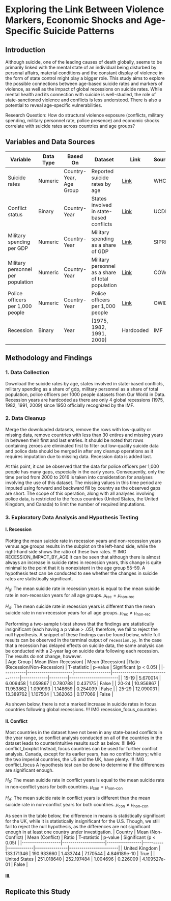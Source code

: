 # Exploring the Link Between Violence Markers, Economic Shocks and Age-Specific Suicide Patterns
## Introduction

Although suicide, one of the leading causes of death globally, seems to be primarily linked with the mental state of an individual being disturbed by personal affairs, material conditions and the constant display of violence in the form of state control might play a bigger role. This study aims to explore the possible connections between age-based suicide rates and markers of violence, as well as the impact of global recessions on suicide rates. While mental health and its connection with suicide is well-studied, the role of state-sanctioned violence and conflicts is less understood. There is also a potential to reveal age-specific vulnerabilities.

Research Question: How do structural violence exposure (conflicts, military spending, military personnel rate, police presence) and economic shocks correlate with suicide rates across countries and age groups?

## Variables and Data Sources

| Variable                          | Data Type    | Based On             | Dataset                                                  | Link                                                                                          | Source  | Time Period     |
|----------------------------------|--------------|----------------------|-------------------------------------------------------|-----------------------------------------------------------------------------------------------|---------|-----------------|
| Suicide rates                    | Numeric      | Country-Year, Age Group | Reported suicide rates by age                        | [Link](https://ourworldindata.org/grapher/suicide-rates-by-age-who-mdb)                      | WHO     | 1950–2021       |
| Conflict status                  | Binary       | Country-Year         | States involved in state-based conflicts             | [Link](https://ourworldindata.org/grapher/states-involved-in-state-based-conflicts)          | UCDP    | 1946–2023       |
| Military spending per GDP        | Numeric      | Country-Year         | Military spending as a share of GDP                  | [Link](https://ourworldindata.org/grapher/military-spending-as-a-share-of-gdp-sipri)         | SIPRI   | 1948–2023       |
| Military personnel per population| Numeric      | Country-Year         | Military personnel as a share of total population    | [Link](https://ourworldindata.org/grapher/military-personnel-as-a-share-of-total-population) | COW     | 1816–2016       |
| Police officers per 1,000 people | Numeric      | Country-Year         | Police officers per 1,000 people                     | [Link](https://ourworldindata.org/grapher/police-officers-per-1000-people)                   | OWID    | 1973–2015       |
| Recession                        | Binary       | Year                 | [1975, 1982, 1991, 2009]                  | Hardcoded                                                                                             | IMF       | 1950-2020               |

## Methodology and Findings

### 1. Data Collection
Download the suicide rates by age, states involved in state-based conflicts, military spending as a share of gdp, military personnel as a share of total population, police officers per 1000 people datasets from Our World in Data. Recession years are hardcoded as there are only 4 global recessions (1975, 1982, 1991, 2009) since 1950 officially recognized by the IMF.

### 2. Data Cleanup
Merge the downloaded datasets, remove the rows with low-quality or missing data, remove countries with less than 30 entires and missing years in between their first and last entries. It should be noted that rows containing zeroes are eliminated first to filter out low-quality suicide data and police data should be merged in after any cleanup operations as it requires imputation due to missing data. Recession data is added last.

At this point, it can be observed that the data for police officers per 1,000 people has many gaps, especially in the early years. Consequently, only the time period from 2000 to 2016 is taken into consideration for analyses involving the use of this dataset. The missing values in this time period are imputed using forward and backward fill by country as the observed gaps are short. The scope of this operation, along with all analyses involving police data, is restricted to the focus countries (United States, the United Kingdom, and Canada) to limit the number of required imputations.

### 3. Exploratory Data Analysis and Hypothesis Testing
#### I. Recession
Plotting the mean suicide rate in recession years and non-recession years versus age groups results in the subplot on the left-hand side, while the right-hand side shows the ratio of these two rates. 
!!! IMG RECESSION_IMPACT_BY_AGE
It can be seen that although there is almost always an increase in suicide rates in recession years, this change is quite minimal to the point that it is nonexistent in the age group 55-59. A hypothesis test can be conducted to see whether the changes in suicide rates are statistically significant.

$H_0:$ The mean suicide rate in recession years is equal to the mean suicide rate in non-recession years for all age groups. $\mu_{\text{rec}} = \mu_{\text{non-rec}}$

$H_A:$ The mean suicide rate in recession years is different than the mean suicide rate in non-recession years for all age groups. $\mu_{\text{rec}} \neq \mu_{\text{non-rec}}$

Performing a two-sample t-test shows that the findings are statistically insignificant (each having a p value > .05); therefore, we fail to reject the null hypothesis. A snippet of these findings can be found below, while full results can be observed in the terminal output of `recession.py`. In the case that a recession has delayed effects on suicide data, the same analysis can be conducted with a 2-year lag on suicide data following each recession. The results do not change, however.  
| Age Group | Mean (Non-Recession) | Mean (Recession) | Ratio (Recession/Non-Recession) | T-statistic | p-value | Significant (p < 0.05) |
|-----------|----------------------|------------------|---------------------------------|-------------|---------|------------------------|
| 15-19     | 5.670014             | 6.009458         | 1.059867                        | 0.780788    | 0.437175 | False                  |
| 20-24     | 10.956867            | 11.953862        | 1.090993                        | 1.148659    | 0.254039 | False                  |
| 25-29     | 12.090031            | 13.389762        | 1.107504                        | 1.362063    | 0.177069 | False                  |

As shown below, there is not a marked increase in suicide rates in focus countries following global recessions.
!!! IMG recession_focus_countries

#### II. Conflict
Most countries in the dataset have not been in any state-based conflicts in the year range, so conflict analysis conducted on all of the countries in the dataset leads to counterintuitive results such as below.
!!! IMG conflict_boxplot
Instead, focus countries can be used for further conflict analysis. Canada, except for its earlier years, has no conflict history; while the two imperial countries, the US and the UK, have plenty.
!!! IMG conflict_focus
A hypothesis test can be done to determine if the differences are significant enough.

$H_0:$ The mean suicide rate in conflict years is equal to the mean suicide rate in non-conflict years for both countries. $\mu_{\text{con}} = \mu_{\text{non-con}}$

$H_A:$ The mean suicide rate in conflict years is different than the mean suicide rate in non-conflict years for both countries. $\mu_{\text{con}} \neq \mu_{\text{non-con}}$

As seen in the table below, the difference in means is statistically significant for the UK, while it is statistically insignificant for the U.S. Though, we still fail to reject the null hypothesis, as the differences are not significant enough in at least one country under investigation. 
| Country           | Mean (Non-Conflict) | Mean (Conflict) | Ratio    | T-statistic | p-value        | Significant (p < 0.05) |
|-------------------|---------------------|-----------------|----------|-------------|----------------|------------------------|
| United Kingdom    | 133.171346          | 190.933660      | 1.433744 | 7.170544    | 4.846189e-10   | True                   |
| United States     | 251.018640          | 252.197484      | 1.004696 | 0.226009    | 4.109527e-01   | False                  |

#### III. 
## Replicate this Study
